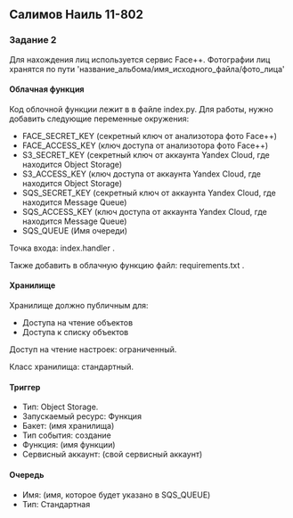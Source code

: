 
## Салимов Наиль 11-802

### Задание 2

Для нахождения лиц используется сервис Face++.   Фотографии лиц хранятся по пути 'название_альбома/имя_исходного_файла/фото_лица'


#### Облачная функция

Код облочной функции лежит в в файле index.py. Для работы, нужно добавить следующие переменные окружения:

- FACE_SECRET_KEY (секретный ключ от анализотора фото Face++)
- FACE_ACCESS_KEY (ключ доступа от анализотора фото Face++)
- S3_SECRET_KEY   (секретный ключ от аккаунта Yandex Cloud, где находится Object Storage)
- S3_ACCESS_KEY   (ключ доступа от аккаунта Yandex Cloud, где находится Object Storage)
- SQS_SECRET_KEY  (секретный ключ от аккаунта Yandex Cloud, где находится Message Queue)
- SQS_ACCESS_KEY  (ключ доступа от аккаунта Yandex Cloud, где находится Message Queue)
- SQS_QUEUE       (Имя очереди)

Точка входа: index.handler .

Также добавить в облачную функцию файл: requirements.txt . 

#### Хранилище

Хранилище должно публичным для:

- Доступа на чтение объектов
- Доступа к списку объектов

Доступ на чтение настроек: ограниченный. 

Класс хранилища: стандартный. 


#### Триггер

- Тип: Object Storage.
- Запускаемый ресурс: Функция
- Бакет: (имя хранилища)
- Тип события: создание
- Функция: (имя функции)
- Сервисный аккаунт: (свой сервисный аккаунт)

#### Очередь

- Имя: (имя, которое будет указано в SQS_QUEUE)
- Тип: Стандартная